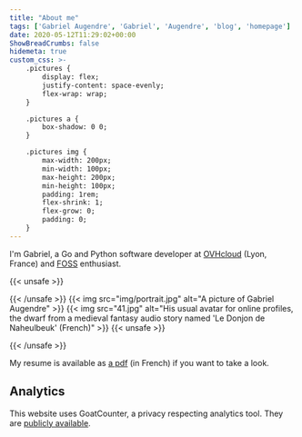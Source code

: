 ```yaml
---
title: "About me"
tags: ['Gabriel Augendre', 'Gabriel', 'Augendre', 'blog', 'homepage']
date: 2020-05-12T11:29:02+00:00
ShowBreadCrumbs: false
hidemeta: true
custom_css: >-
    .pictures {
        display: flex;
        justify-content: space-evenly;
        flex-wrap: wrap;
    }

    .pictures a {
        box-shadow: 0 0;
    }

    .pictures img {
        max-width: 200px;
        min-width: 100px;
        max-height: 200px;
        min-height: 100px;
        padding: 1rem;
        flex-shrink: 1;
        flex-grow: 0;
        padding: 0;
    }
---
```

I'm Gabriel, a Go and Python software developer at [OVHcloud](https://www.ovhcloud.com/) (Lyon, France) and [FOSS](https://en.wikipedia.org/wiki/Free_and_open-source_software) enthusiast.

{{< unsafe >}}
<p class="pictures">
{{< /unsafe >}}
{{< img src="img/portrait.jpg" alt="A picture of Gabriel Augendre" >}}
{{< img src="41.jpg" alt="His usual avatar for online profiles, the dwarf from a medieval fantasy audio story named 'Le Donjon de Naheulbeuk' (French)" >}}
{{< unsafe >}}
</p>
{{< /unsafe >}}

My resume is available as [a pdf](https://cv-gabriel.augendre.info) (in French) if you want to take a look.

## Analytics
This website uses GoatCounter, a privacy respecting analytics tool. They are [publicly available](https://gc.gabnotes.org).
